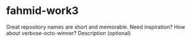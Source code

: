 # fahmid-work3
Great repository names are short and memorable. Need inspiration? How about verbose-octo-winner?  Description (optional)
